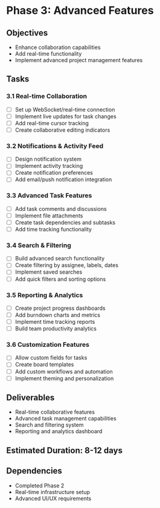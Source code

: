 # Phase 3: Advanced Features

## Objectives
- Enhance collaboration capabilities
- Add real-time functionality
- Implement advanced project management features

## Tasks

### 3.1 Real-time Collaboration
- [ ] Set up WebSocket/real-time connection
- [ ] Implement live updates for task changes
- [ ] Add real-time cursor tracking
- [ ] Create collaborative editing indicators

### 3.2 Notifications & Activity Feed
- [ ] Design notification system
- [ ] Implement activity tracking
- [ ] Create notification preferences
- [ ] Add email/push notification integration

### 3.3 Advanced Task Features
- [ ] Add task comments and discussions
- [ ] Implement file attachments
- [ ] Create task dependencies and subtasks
- [ ] Add time tracking functionality

### 3.4 Search & Filtering
- [ ] Build advanced search functionality
- [ ] Create filtering by assignee, labels, dates
- [ ] Implement saved searches
- [ ] Add quick filters and sorting options

### 3.5 Reporting & Analytics
- [ ] Create project progress dashboards
- [ ] Add burndown charts and metrics
- [ ] Implement time tracking reports
- [ ] Build team productivity analytics

### 3.6 Customization Features
- [ ] Allow custom fields for tasks
- [ ] Create board templates
- [ ] Add custom workflows and automation
- [ ] Implement theming and personalization

## Deliverables
- Real-time collaborative features
- Advanced task management capabilities
- Search and filtering system
- Reporting and analytics dashboard

## Estimated Duration: 8-12 days

## Dependencies
- Completed Phase 2
- Real-time infrastructure setup
- Advanced UI/UX requirements